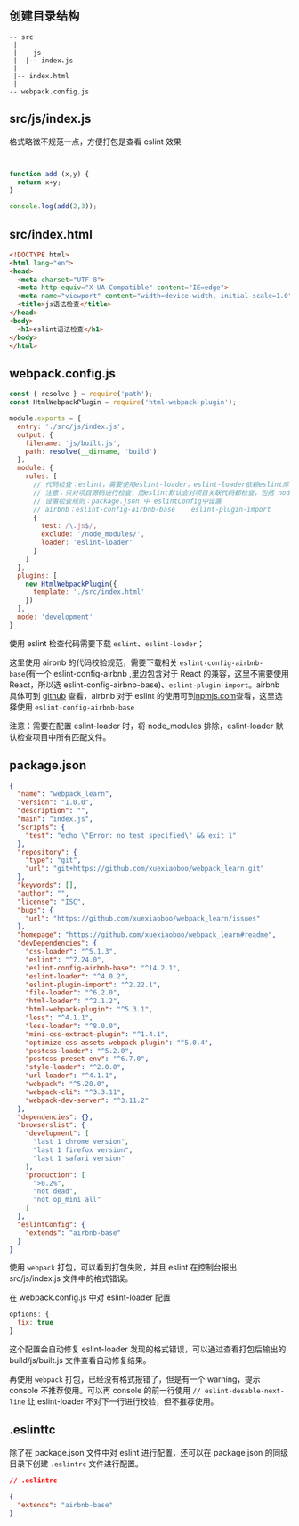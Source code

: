## 创建目录结构

```
-- src
 |
 |--- js
 |  |-- index.js
 |
 |-- index.html
 |
-- webpack.config.js
```

## src/js/index.js

格式略微不规范一点，方便打包是查看 eslint 效果

```js


function add (x,y) {
  return x+y;
}

console.log(add(2,3));
```

## src/index.html

```html
<!DOCTYPE html>
<html lang="en">
<head>
  <meta charset="UTF-8">
  <meta http-equiv="X-UA-Compatible" content="IE=edge">
  <meta name="viewport" content="width=device-width, initial-scale=1.0">
  <title>js语法检查</title>
</head>
<body>
  <h1>eslint语法检查</h1>
</body>
</html>
```

## webpack.config.js

```js
const { resolve } = require('path');
const HtmlWebpackPlugin = require('html-webpack-plugin');

module.exports = {
  entry: './src/js/index.js',
  output: {
    filename: 'js/built.js',
    path: resolve(__dirname, 'build')
  },
  module: {
    rules: [
      // 代码检查：eslint，需要使用eslint-loader，eslint-loader依赖eslint库
      // 注意：只对项目源码进行检查，而eslint默认会对项目关联代码都检查，包括 node_modules 中的代码。
      // 设置检查规则：package.json 中 eslintConfig中设置
      // airbnb：eslint-config-airbnb-base    eslint-plugin-import
      {
        test: /\.js$/,
        exclude: '/node_modules/',
        loader: 'eslint-loader'
      }
    ]
  },
  plugins: [
    new HtmlWebpackPlugin({
      template: './src/index.html'
    })
  ],
  mode: 'development'
}
```

使用 eslint 检查代码需要下载 `eslint`、`eslint-loader`；

这里使用 airbnb 的代码校验规范，需要下载相关 `eslint-config-airbnb-base`(有一个 eslint-config-airbnb ,里边包含对于 React 的兼容，这里不需要使用 React，所以选 eslint-config-airbnb-base)、`eslint-plugin-import`。airbnb 具体可到 [github](https://github.com/airbnb/javascript) 查看，airbnb 对于 eslint 的使用可到[npmjs.com](https://www.npmjs.com)查看，这里选择使用 `eslint-config-airbnb-base`

注意：需要在配置 eslint-loader 时，将 node_modules 排除，eslint-loader 默认检查项目中所有匹配文件。

## package.json

```json
{
  "name": "webpack_learn",
  "version": "1.0.0",
  "description": "",
  "main": "index.js",
  "scripts": {
    "test": "echo \"Error: no test specified\" && exit 1"
  },
  "repository": {
    "type": "git",
    "url": "git+https://github.com/xuexiaoboo/webpack_learn.git"
  },
  "keywords": [],
  "author": "",
  "license": "ISC",
  "bugs": {
    "url": "https://github.com/xuexiaoboo/webpack_learn/issues"
  },
  "homepage": "https://github.com/xuexiaoboo/webpack_learn#readme",
  "devDependencies": {
    "css-loader": "^5.1.3",
    "eslint": "^7.24.0",
    "eslint-config-airbnb-base": "^14.2.1",
    "eslint-loader": "^4.0.2",
    "eslint-plugin-import": "^2.22.1",
    "file-loader": "^6.2.0",
    "html-loader": "^2.1.2",
    "html-webpack-plugin": "^5.3.1",
    "less": "^4.1.1",
    "less-loader": "^8.0.0",
    "mini-css-extract-plugin": "^1.4.1",
    "optimize-css-assets-webpack-plugin": "^5.0.4",
    "postcss-loader": "^5.2.0",
    "postcss-preset-env": "^6.7.0",
    "style-loader": "^2.0.0",
    "url-loader": "^4.1.1",
    "webpack": "^5.28.0",
    "webpack-cli": "^3.3.11",
    "webpack-dev-server": "^3.11.2"
  },
  "dependencies": {},
  "browserslist": {
    "development": [
      "last 1 chrome version",
      "last 1 firefox version",
      "last 1 safari version"
    ],
    "production": [
      ">0.2%",
      "not dead",
      "not op_mini all"
    ]
  },
  "eslintConfig": {
    "extends": "airbnb-base"
  }
}
```

使用 `webpack` 打包，可以看到打包失败，并且 eslint 在控制台报出 src/js/index.js 文件中的格式错误。

在 webpack.config.js 中对 eslint-loader 配置

```js
options: {
  fix: true
}
```

这个配置会自动修复 eslint-loader 发现的格式错误，可以通过查看打包后输出的 build/js/built.js 文件查看自动修复结果。

再使用 `webpack` 打包，已经没有格式报错了，但是有一个 warning，提示 console 不推荐使用。可以再 console 的前一行使用 `// eslint-desable-next-line` 让 eslint-loader 不对下一行进行校验，但不推荐使用。

## .eslinttc

除了在 package.json 文件中对 eslint 进行配置，还可以在 package.json 的同级目录下创建 `.eslintrc` 文件进行配置。

```json
// .eslintrc

{
  "extends": "airbnb-base"
}
```